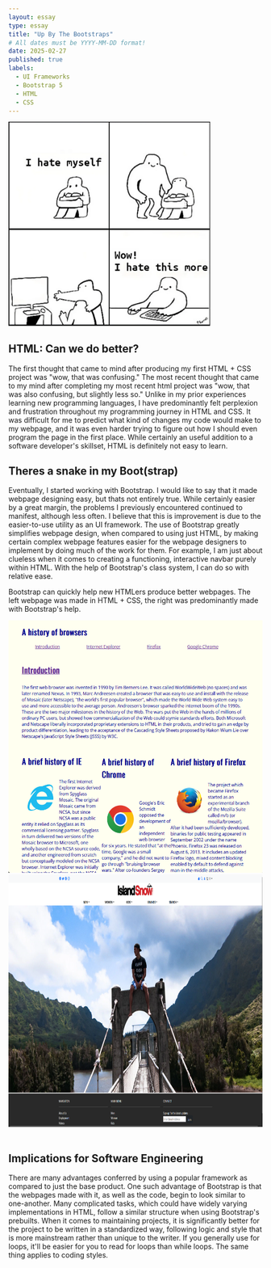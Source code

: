 ```yaml
---
layout: essay
type: essay
title: "Up By The Bootstraps"
# All dates must be YYYY-MM-DD format!
date: 2025-02-27
published: true
labels:
  - UI Frameworks
  - Bootstrap 5
  - HTML
  - CSS
---
```


<img width="400px" class="rounded float-start pe-4" src="../img/bootstraps/wow-i-hate-this-more.png">

## HTML: Can we do better?

The first thought that came to mind after producing my first HTML + CSS project was "wow, that was confusing." The most recent thought that came to my mind after completing my most recent html project was "wow, that was also confusing, but slightly less so." Unlike in my prior experiences learning new programming languages, I have predominantly felt perplexion and frustration throughout my programming journey in HTML and CSS. It was difficult for me to predict what kind of changes my code would make to my webpage, and it was even harder trying to figure out how I should even program the page in the first place. While certainly an useful addition to a software developer's skillset, HTML is definitely not easy to learn.

## Theres a snake in my Boot(strap)

Eventually, I started working with Bootstrap. I would like to say that it made webpage designing easy, but thats not entirely true. While certainly easier by a great margin, the problems I previously encountered continued to manifest, although less often. I believe that this is improvement is due to the easier-to-use utility as an UI framework. 
The use of Bootstrap greatly simplifies webpage design, when compared to using just HTML, by making certain complex webpage features easier for the webpage designers to implement by doing much of the work for them. For example, I am just about clueless when it comes to creating a functioning, interactive navbar purely within HTML. With the help of Bootstrap's class system, I can do so with relative ease. 



Bootstrap can quickly help new HTMLers produce better webpages. The left webpage was made in HTML + CSS, the right was predominantly made with Bootstrap's help.

<img height="500px" class="rounded float-start pe-4" src="../img/bootstraps/just_html.png">

<img height="500px" class="rounded float-start pe-4" src="../img/bootstraps/bootSnake.png">
  
<br>
<br>
  
## Implications for Software Engineering

There are many advantages conferred by using a popular framework as compared to just the base product. One such advantage of Bootstrap is that the webpages made with it, as well as the code, begin to look similar to one-another. Many complicated tasks, which could have widely varying implementations in HTML, follow a similar structure when using Bootstrap's prebuilts. When it comes to maintaining projects, it is significantly better for the project to be written in a standardized way, following logic and style that is more mainstream rather than unique to the writer. If you generally use for loops, it'll be easier for you to read for loops than while loops. The same thing applies to coding styles. 
